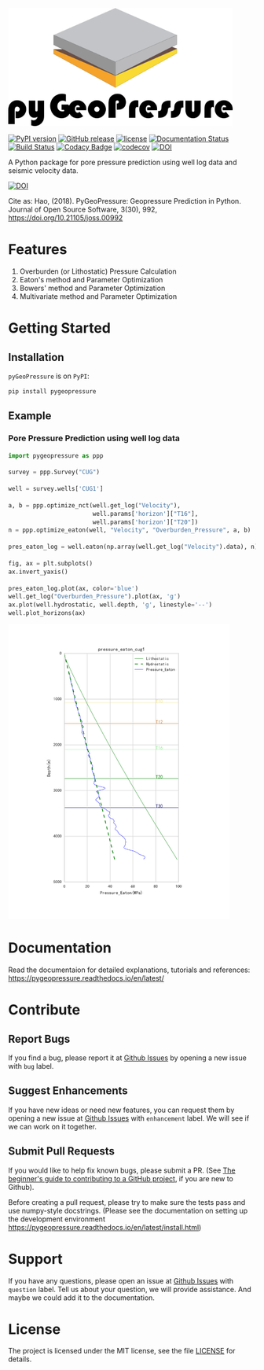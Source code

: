 <!-- # pyGeoPressure -->
<img src="docs/img/pygeopressure-logo.png" alt="Logo" height="240">

[![PyPI version](https://badge.fury.io/py/pyGeoPressure.svg)](https://badge.fury.io/py/pyGeoPressure)
[![GitHub release](https://img.shields.io/github/tag/whimian/pyGeoPressure.svg?label=Release)](https://github.com/whimian/pyGeoPressure/releases)
[![license](https://img.shields.io/github/license/mashape/apistatus.svg)](https://github.com/whimian/pyGeoPressure/blob/master/LICENSE)
[![Documentation Status](https://readthedocs.org/projects/pygeopressure/badge/?version=latest)](http://pygeopressure.readthedocs.io/en/latest/?badge=latest)
[![Build Status](https://travis-ci.org/whimian/pyGeoPressure.svg?branch=master)](https://travis-ci.org/whimian/pyGeoPressure)
[![Codacy Badge](https://api.codacy.com/project/badge/Grade/2f79d873803d4ef1a3c306603fcfd767)](https://www.codacy.com/app/whimian/pyGeoPressure?utm_source=github.com&amp;utm_medium=referral&amp;utm_content=whimian/pyGeoPressure&amp;utm_campaign=Badge_Grade)
[![codecov](https://codecov.io/gh/whimian/pyGeoPressure/branch/master/graph/badge.svg)](https://codecov.io/gh/whimian/pyGeoPressure)
[![DOI](https://zenodo.org/badge/DOI/10.5281/zenodo.1452001.svg)](https://doi.org/10.5281/zenodo.1452001)


A Python package for pore pressure prediction using well log data and seismic velocity data.


[![DOI](http://joss.theoj.org/papers/10.21105/joss.00992/status.svg)](https://doi.org/10.21105/joss.00992)

Cite as:
Hao, (2018). PyGeoPressure: Geopressure Prediction in Python. Journal of Open Source Software, 3(30), 992, https://doi.org/10.21105/joss.00992

# Features

1. Overburden (or Lithostatic) Pressure Calculation
2. Eaton's method and Parameter Optimization
3. Bowers' method and Parameter Optimization
4. Multivariate method and Parameter Optimization

# Getting Started

## Installation

`pyGeoPressure` is on `PyPI`:

```bash
pip install pygeopressure
```

## Example

### Pore Pressure Prediction using well log data

```python
import pygeopressure as ppp

survey = ppp.Survey("CUG")

well = survey.wells['CUG1']

a, b = ppp.optimize_nct(well.get_log("Velocity"),
                        well.params['horizon']["T16"],
                        well.params['horizon']["T20"])
n = ppp.optimize_eaton(well, "Velocity", "Overburden_Pressure", a, b)

pres_eaton_log = well.eaton(np.array(well.get_log("Velocity").data), n)

fig, ax = plt.subplots()
ax.invert_yaxis()

pres_eaton_log.plot(ax, color='blue')
well.get_log("Overburden_Pressure").plot(ax, 'g')
ax.plot(well.hydrostatic, well.depth, 'g', linestyle='--')
well.plot_horizons(ax)
```

<img src="docs/img/readme_example.svg" alt="Logo" height="600">

# Documentation

Read the documentaion for detailed explanations, tutorials and references:
https://pygeopressure.readthedocs.io/en/latest/

# Contribute

## Report Bugs

If you find a bug, please report it at [Github Issues](https://github.com/whimian/pyGeoPressure/issues) by opening a new issue with `bug` label.

## Suggest Enhancements

If you have new ideas or need new features, you can request them by opening a new issue at [Github Issues](https://github.com/whimian/pyGeoPressure/issues) with `enhancement` label. We will see if we can work on it together.

## Submit Pull Requests

If you would like to help fix known bugs, please submit a PR.
(See [The beginner's guide to contributing to a GitHub project](https://akrabat.com/the-beginners-guide-to-contributing-to-a-github-project/), if you are new to Github).

Before creating a pull request, please try to make sure the tests pass and use numpy-style docstrings. (Please see the documentation on setting up the development environment https://pygeopressure.readthedocs.io/en/latest/install.html)

# Support

If you have any questions, please open an issue at [Github Issues](https://github.com/whimian/pyGeoPressure/issues) with `question` label. Tell us about your question, we will provide assistance. And maybe we could add it to the documentation.

# License

The project is licensed under the MIT license, see the file [LICENSE](<https://github.com/whimian/pyGeoPressure/blob/master/LICENSE>) for details.
